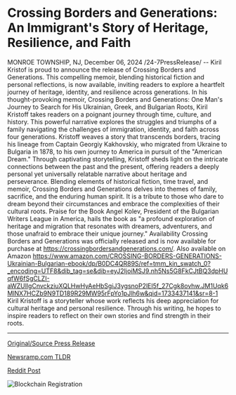 # Crossing Borders and Generations: An Immigrant's Story of Heritage, Resilience, and Faith

MONROE TOWNSHIP, NJ, December 06, 2024 /24-7PressRelease/ -- Kiril Kristof is proud to announce the release of Crossing Borders and Generations. This compelling memoir, blending historical fiction and personal reflections, is now available, inviting readers to explore a heartfelt journey of heritage, identity, and resilience across generations.  In his thought-provoking memoir, Crossing Borders and Generations: One Man's Journey to Search for His Ukrainian, Greek, and Bulgarian Roots, Kiril Kristoff takes readers on a poignant journey through time, culture, and history. This powerful narrative explores the struggles and triumphs of a family navigating the challenges of immigration, identity, and faith across four generations.  Kristoff weaves a story that transcends borders, tracing his lineage from Captain Georgiy Kakhovskiy, who migrated from Ukraine to Bulgaria in 1878, to his own journey to America in pursuit of the "American Dream." Through captivating storytelling, Kristoff sheds light on the intricate connections between the past and the present, offering readers a deeply personal yet universally relatable narrative about heritage and perseverance.  Blending elements of historical fiction, time travel, and memoir, Crossing Borders and Generations delves into themes of family, sacrifice, and the enduring human spirit. It is a tribute to those who dare to dream beyond their circumstances and embrace the complexities of their cultural roots.  Praise for the Book  Angel Kolev, President of the Bulgarian Writers League in America, hails the book as "a profound exploration of heritage and migration that resonates with dreamers, adventurers, and those unafraid to embrace their unique journey."  Availability  Crossing Borders and Generations was officially released and is now available for purchase at https://crossingbordersandgenerations.com/.  Also available on Amazon https://www.amazon.com/CROSSING-BORDERS-GENERATIONS-Ukrainian-Bulgarian-ebook/dp/B0DC4QR89S/ref=tmm_kin_swatch_0?_encoding=UTF8&dib_tag=se&dib=eyJ2IjoiMSJ9.nh5Ns5G8FkCJtBQ3dpHUqfW6fSgCLZI-aWZUlIgCnvckziuXQLHwHyAeHbSgiJ3ygsnoP2lEI5f_27Cgk8ovhw.JM1Uqk6MlNX7HCZb9N9TD189R29MW95rFpYo1pJlh6w&qid=1733437141&sr=8-1  Kiril Kristoff is a storyteller whose work reflects his deep appreciation for cultural heritage and personal resilience. Through his writing, he hopes to inspire readers to reflect on their own stories and find strength in their roots. 

---

[Original/Source Press Release](https://www.24-7pressrelease.com/press-release/516848/crossing-borders-and-generations-an-immigrants-story-of-heritage-resilience-and-faith)
                    

[Newsramp.com TLDR](https://newsramp.com/curated-news/new-memoir-crossing-borders-and-generations-explores-heritage-and-resilience/264b2254ca28f60185bf96dd98a35a41) 

 



[Reddit Post](https://www.reddit.com/r/BookNews/comments/1h7wv2l/new_memoir_crossing_borders_and_generations/) 



![Blockchain Registration](https://cdn.newsramp.app/24-7PressRelease/qrcode/2412/6/vastnf41.webp)